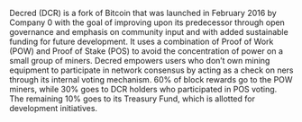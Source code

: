 Decred (DCR) is a fork of Bitcoin that was launched in February 2016 by Company 0 with the goal of improving upon its predecessor through open governance and emphasis on community input and with added sustainable funding for future development. It uses a combination of Proof of Work (POW) and Proof of Stake (POS) to avoid the concentration of power on a small group of miners. Decred empowers users who don’t own mining equipment to participate in network consensus by acting as a check on ners through its internal voting mechanism. 60% of block rewards go to the POW miners, while 30% goes to DCR holders who participated in POS voting. The remaining 10% goes to its Treasury Fund, which is allotted for development initiatives.
